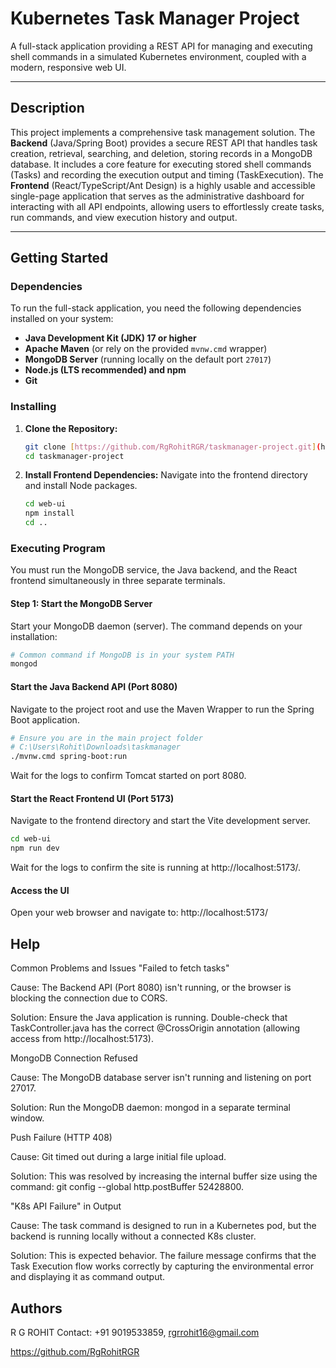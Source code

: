 # Kubernetes Task Manager Project

A full-stack application providing a REST API for managing and executing shell commands in a simulated Kubernetes environment, coupled with a modern, responsive web UI.

---

## Description

This project implements a comprehensive task management solution. The **Backend** (Java/Spring Boot) provides a secure REST API that handles task creation, retrieval, searching, and deletion, storing records in a MongoDB database. It includes a core feature for executing stored shell commands (Tasks) and recording the execution output and timing (TaskExecution). The **Frontend** (React/TypeScript/Ant Design) is a highly usable and accessible single-page application that serves as the administrative dashboard for interacting with all API endpoints, allowing users to effortlessly create tasks, run commands, and view execution history and output.

---

## Getting Started

### Dependencies

To run the full-stack application, you need the following dependencies installed on your system:

* **Java Development Kit (JDK) 17 or higher**
* **Apache Maven** (or rely on the provided `mvnw.cmd` wrapper)
* **MongoDB Server** (running locally on the default port `27017`)
* **Node.js (LTS recommended) and npm**
* **Git**

### Installing

1.  **Clone the Repository:**
    ```bash
    git clone [https://github.com/RgRohitRGR/taskmanager-project.git](https://github.com/RgRohitRGR/taskmanager-project.git)
    cd taskmanager-project
    ```

2.  **Install Frontend Dependencies:**
    Navigate into the frontend directory and install Node packages.
    ```bash
    cd web-ui
    npm install
    cd ..
    ```

### Executing Program

You must run the MongoDB service, the Java backend, and the React frontend simultaneously in three separate terminals.

#### Step 1: Start the MongoDB Server

Start your MongoDB daemon (server). The command depends on your installation:

```bash
# Common command if MongoDB is in your system PATH
mongod
```

#### Start the Java Backend API (Port 8080)
Navigate to the project root and use the Maven Wrapper to run the Spring Boot application.
```bash
# Ensure you are in the main project folder
# C:\Users\Rohit\Downloads\taskmanager
./mvnw.cmd spring-boot:run
```
Wait for the logs to confirm Tomcat started on port 8080.

#### Start the React Frontend UI (Port 5173)
Navigate to the frontend directory and start the Vite development server.
```bash
cd web-ui
npm run dev
```
Wait for the logs to confirm the site is running at http://localhost:5173/.

#### Access the UI
Open your web browser and navigate to:
http://localhost:5173/


## Help
Common Problems and Issues
"Failed to fetch tasks"

Cause: The Backend API (Port 8080) isn't running, or the browser is blocking the connection due to CORS.

Solution: Ensure the Java application is running. Double-check that TaskController.java has the correct @CrossOrigin annotation (allowing access from http://localhost:5173).

MongoDB Connection Refused

Cause: The MongoDB database server isn't running and listening on port 27017.

Solution: Run the MongoDB daemon: mongod in a separate terminal window.

Push Failure (HTTP 408)

Cause: Git timed out during a large initial file upload.

Solution: This was resolved by increasing the internal buffer size using the command: git config --global http.postBuffer 52428800.

"K8s API Failure" in Output

Cause: The task command is designed to run in a Kubernetes pod, but the backend is running locally without a connected K8s cluster.

Solution: This is expected behavior. The failure message confirms that the Task Execution flow works correctly by capturing the environmental error and displaying it as command output.

## Authors

R G ROHIT
Contact: +91 9019533859, rgrrohit16@gmail.com

https://github.com/RgRohitRGR

